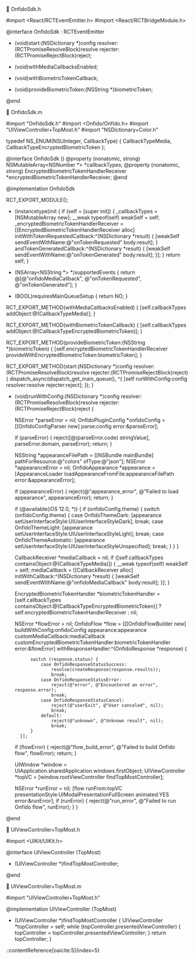 📄 OnfidoSdk.h

#import <React/RCTEventEmitter.h>
#import <React/RCTBridgeModule.h>

@interface OnfidoSdk : RCTEventEmitter <RCTBridgeModule>

- (void)start:(NSDictionary *)config
     resolver:(RCTPromiseResolveBlock)resolve
     rejecter:(RCTPromiseRejectBlock)reject;

- (void)withMediaCallbacksEnabled;
- (void)withBiometricTokenCallback;
- (void)provideBiometricToken:(NSString *)biometricToken;

@end

📄 OnfidoSdk.m

#import "OnfidoSdk.h"
#import <Onfido/Onfido.h>
#import "UIViewController+TopMost.h"
#import "NSDictionary+Color.h"

typedef NS_ENUM(NSUInteger, CallbackType) {
    CallbackTypeMedia,
    CallbackTypeEncryptedBiometricToken
};

@interface OnfidoSdk ()
@property (nonatomic, strong) NSMutableArray<NSNumber *> *callbackTypes;
@property (nonatomic, strong) EncryptedBiometricTokenHandlerReceiver *encryptedBiometricTokenHandlerReceiver;
@end

@implementation OnfidoSdk

RCT_EXPORT_MODULE();

- (instancetype)init {
    if (self = [super init]) {
        _callbackTypes = [NSMutableArray new];
        __weak typeof(self) weakSelf = self;
        _encryptedBiometricTokenHandlerReceiver = [[EncryptedBiometricTokenHandlerReceiver alloc]
            initWithTokenRequestedCallback:^(NSDictionary *result) {
                [weakSelf sendEventWithName:@"onTokenRequested" body:result];
            }
            andTokenGeneratedCallback:^(NSDictionary *result) {
                [weakSelf sendEventWithName:@"onTokenGenerated" body:result];
            }];
    }
    return self;
}

- (NSArray<NSString *> *)supportedEvents {
    return @[@"onfidoMediaCallback", @"onTokenRequested", @"onTokenGenerated"];
}

+ (BOOL)requiresMainQueueSetup {
    return NO;
}

RCT_EXPORT_METHOD(withMediaCallbacksEnabled) {
    [self.callbackTypes addObject:@(CallbackTypeMedia)];
}

RCT_EXPORT_METHOD(withBiometricTokenCallback) {
    [self.callbackTypes addObject:@(CallbackTypeEncryptedBiometricToken)];
}

RCT_EXPORT_METHOD(provideBiometricToken:(NSString *)biometricToken) {
    [self.encryptedBiometricTokenHandlerReceiver provideWithEncryptedBiometricToken:biometricToken];
}

RCT_EXPORT_METHOD(start:(NSDictionary *)config
                  resolver:(RCTPromiseResolveBlock)resolve
                  rejecter:(RCTPromiseRejectBlock)reject) {
    dispatch_async(dispatch_get_main_queue(), ^{
        [self runWithConfig:config resolver:resolve rejecter:reject];
    });
}

- (void)runWithConfig:(NSDictionary *)config
             resolver:(RCTPromiseResolveBlock)resolve
             rejecter:(RCTPromiseRejectBlock)reject {

    NSError *parseError = nil;
    OnfidoPluginConfig *onfidoConfig = [[OnfidoConfigParser new] parse:config error:&parseError];

    if (parseError) {
        reject([@(parseError.code) stringValue], parseError.domain, parseError);
        return;
    }

    NSString *appearanceFilePath = [[NSBundle mainBundle] pathForResource:@"colors" ofType:@"json"];
    NSError *appearanceError = nil;
    OnfidoAppearance *appearance = [AppearanceLoader loadAppearanceFromFile:appearanceFilePath error:&appearanceError];

    if (appearanceError) {
        reject(@"appearance_error", @"Failed to load appearance", appearanceError);
        return;
    }

    if (@available(iOS 12.0, *)) {
        if (onfidoConfig.theme) {
            switch (onfidoConfig.theme) {
                case OnfidoThemeDark:
                    [appearance setUserInterfaceStyle:UIUserInterfaceStyleDark];
                    break;
                case OnfidoThemeLight:
                    [appearance setUserInterfaceStyle:UIUserInterfaceStyleLight];
                    break;
                case OnfidoThemeAutomatic:
                    [appearance setUserInterfaceStyle:UIUserInterfaceStyleUnspecified];
                    break;
            }
        }
    }

    CallbackReceiver *mediaCallback = nil;
    if ([self.callbackTypes containsObject:@(CallbackTypeMedia)]) {
        __weak typeof(self) weakSelf = self;
        mediaCallback = [[CallbackReceiver alloc] initWithCallback:^(NSDictionary *result) {
            [weakSelf sendEventWithName:@"onfidoMediaCallback" body:result];
        }];
    }

    EncryptedBiometricTokenHandler *biometricTokenHandler = [self.callbackTypes containsObject:@(CallbackTypeEncryptedBiometricToken)]
        ? self.encryptedBiometricTokenHandlerReceiver
        : nil;

    NSError *flowError = nil;
    OnfidoFlow *flow = [[[OnfidoFlowBuilder new]
        buildWithConfig:onfidoConfig
        appearance:appearance
        customMediaCallback:mediaCallback
        customEncryptedBiometricTokenHandler:biometricTokenHandler
        error:&flowError] withResponseHandler:^(OnfidoResponse *response) {

            switch (response.status) {
                case OnfidoResponseStatusSuccess:
                    resolve(createResponse(response.results));
                    break;
                case OnfidoResponseStatusError:
                    reject(@"error", @"Encountered an error", response.error);
                    break;
                case OnfidoResponseStatusCancel:
                    reject(@"userExit", @"User canceled", nil);
                    break;
                default:
                    reject(@"unknown", @"Unknown result", nil);
                    break;
            }
        }];

    if (flowError) {
        reject(@"flow_build_error", @"Failed to build Onfido flow", flowError);
        return;
    }

    UIWindow *window = UIApplication.sharedApplication.windows.firstObject;
    UIViewController *topVC = [window.rootViewController findTopMostController];

    NSError *runError = nil;
    [flow runFrom:topVC presentationStyle:UIModalPresentationFullScreen animated:YES error:&runError];
    if (runError) {
        reject(@"run_error", @"Failed to run Onfido flow", runError);
    }
}

@end

📄 UIViewController+TopMost.h

#import <UIKit/UIKit.h>

@interface UIViewController (TopMost)

- (UIViewController *)findTopMostController;

@end

📄 UIViewController+TopMost.m

#import "UIViewController+TopMost.h"

@implementation UIViewController (TopMost)

- (UIViewController *)findTopMostController {
    UIViewController *topController = self;
    while (topController.presentedViewController) {
        topController = topController.presentedViewController;
    }
    return topController;
}


::contentReference[oaicite:5]{index=5}
 






